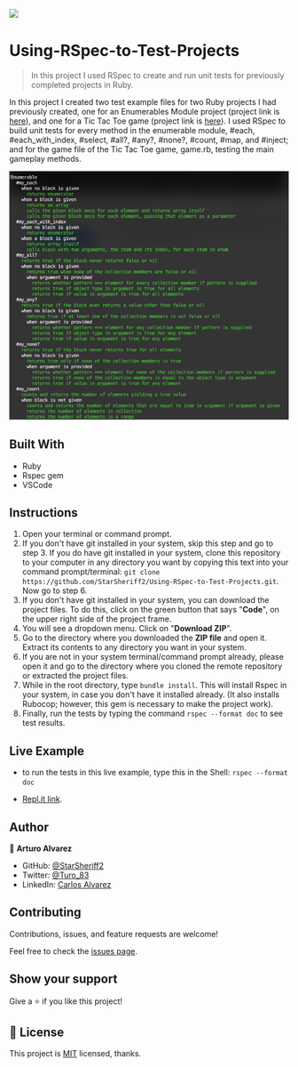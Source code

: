 ![](https://img.shields.io/badge/Microverse-blueviolet)

# Using-RSpec-to-Test-Projects

> In this project I used RSpec to create and run unit tests for previously completed projects in Ruby.

In this project I created two test example files for two Ruby projects I had previously created, one for an Enumerables Module project (project link is [here](https://github.com/StarSheriff2/Enumerables)), and one for a Tic Tac Toe game (project link is [here](https://github.com/StarSheriff2/rb-tic-tac-toe)).
I used RSpec to build unit tests for every method in the enumerable module, #each, #each_with_index, #select, #all?, #any?, #none?, #count, #map, and #inject; and for the game file of the Tic Tac Toe game, game.rb, testing the main gameplay methods.

![screenshot](./assets/screenshot.png)

## Built With

- Ruby
- Rspec gem
- VSCode

## Instructions

1. Open your terminal or command prompt.
2. If you don't have git installed in your system, skip this step and go to step 3. If you do have git installed in your system, clone this repository to your computer in any directory you want by copying this text into your command prompt/terminal: `git clone https://github.com/StarSheriff2/Using-RSpec-to-Test-Projects.git`. Now go to step 6.
3. If you don't have git installed in your system, you can download the project files. To do this, click on the green button that says "**Code**", on the upper right side of the project frame.
4. You will see a dropdown menu. Click on "**Download ZIP**".
5. Go to the directory where you downloaded the **ZIP file** and open it. Extract its contents to any directory you want in your system.
6. If you are not in your system terminal/command prompt already, please open it and go to the directory where you cloned the remote repository or extracted the project files.
7. While in the root directory, type `bundle install`. This will install Rspec in your system, in case you don't have it installed already. (It also installs Rubocop; however, this gem is necessary to make the project work).
8. Finally, run the tests by typing the command `rspec --format doc` to see test results.

## Live Example

- to run the tests in this live example, type this in the Shell: `rspec --format doc`

- [Repl.it link](https://repl.it/@StarSheriff2/Using-RSpec-to-Test-Projects).

## Author

👤 **Arturo Alvarez**

- GitHub: [@StarSheriff2](https://github.com/StarSheriff2)
- Twitter: [@Turo_83](https://twitter.com/Turo_83)
- LinkedIn: [Carlos Alvarez](https://www.linkedin.com/in/carlosalvarezveroy/)

## Contributing

Contributions, issues, and feature requests are welcome!

Feel free to check the [issues page](https://github.com/StarSheriff2/Using-RSpec-to-Test-Projects/issues).

## Show your support

Give a ⭐️ if you like this project!

## 📝 License

This project is [MIT](https://github.com/StarSheriff2/Using-RSpec-to-Test-Projects/blob/main/LICENSE) licensed, thanks.
